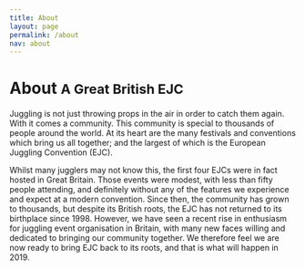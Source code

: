 ```yaml
---
title: About
layout: page
permalink: /about
nav: about
---
```


<div class="page-header">
  <h1>About <small>A Great British EJC</small></h1>
</div>

Juggling is not just throwing props in the air in order to catch them again. With it comes a community. This community is special to thousands of people around the world. At its heart are the many festivals and conventions which bring us all together; and the largest of which is the European Juggling Convention (EJC).

Whilst many jugglers may not know this, the first four EJCs were in fact hosted in Great Britain. Those events were modest, with less than fifty people attending, and definitely without any of the features we experience and expect at a modern convention. Since then, the community has grown to thousands, but despite its British roots, the EJC has not returned to its birthplace since 1998. However, we have seen a recent rise in enthusiasm for juggling event organisation in Britain, with many new faces willing and dedicated to bringing our community together. We therefore feel we are now ready to bring EJC back to its roots, and that is what will happen in 2019.
